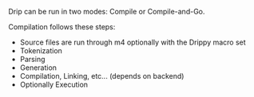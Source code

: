 Drip can be run in two modes: Compile or Compile-and-Go.

Compilation follows these steps:

- Source files are run through m4 optionally with the Drippy macro set
- Tokenization
- Parsing
- Generation
- Compilation, Linking, etc... (depends on backend)
- Optionally Execution

